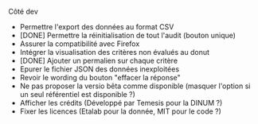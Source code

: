 Côté dev

- Permettre l'export des données au format CSV
- [DONE] Permettre la réinitialisation de tout l'audit (bouton unique)
- Assurer la compatibilité avec Firefox
- Intégrer la visualisation des critères non évalués au donut
- [DONE] Ajouter un permalien sur chaque critère
- Epurer le fichier JSON des données inexploitées
- Revoir le wording du bouton "effacer la réponse"
- Ne pas proposer la versio bêta comme disponible (masquer l'option si un seul référentiel est disponible ?)
- Afficher les crédits (Développé par Temesis pour la DINUM ?)
- Fixer les licences (Etalab pour la donnée, MIT pour le code ?)